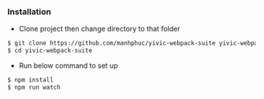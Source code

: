 ### Installation
- Clone project then change directory to that folder
```sh
$ git clone https://github.com/manhphuc/yivic-webpack-suite yivic-webpack-suite
$ cd yivic-webpack-suite
```
- Run below command to set up
```sh
$ npm install
$ npm run watch
```